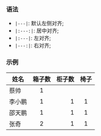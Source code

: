 ### 语法
* `|---|`: 默认左侧对齐;
* `|:---:|`: 居中对齐;
* `|:---|`: 左对齐;
* `|---:|`: 右对齐;

### 示例

|姓名|箱子数|柜子数|椅子|
|--|:---:|--:|:--:|
|蔡帅|1| ||
|李小鹏|1|1|1|
|邵天鹏|1|1|1|
|张奇|2|1|1|